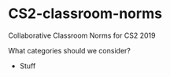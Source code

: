 # CS2-classroom-norms
Collaborative Classroom Norms for CS2 2019

What categories should we consider?
-  Stuff
